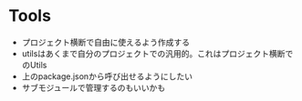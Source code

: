 # Tools

- プロジェクト横断で自由に使えるよう作成する
- utilsはあくまで自分のプロジェクトでの汎用的。これはプロジェクト横断でのUtils
- 上のpackage.jsonから呼び出せるようにしたい
- サブモジュールで管理するのもいいかも


